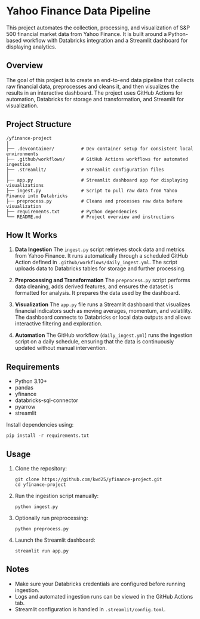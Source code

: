 # Yahoo Finance Data Pipeline

This project automates the collection, processing, and visualization of S&P 500 financial market data from Yahoo Finance. It is built around a Python-based workflow with Databricks integration and a Streamlit dashboard for displaying analytics.

## Overview

The goal of this project is to create an end-to-end data pipeline that collects raw financial data, preprocesses and cleans it, and then visualizes the results in an interactive dashboard. The project uses GitHub Actions for automation, Databricks for storage and transformation, and Streamlit for visualization.

## Project Structure

```
/yfinance-project
│
├── .devcontainer/          # Dev container setup for consistent local environments
├── .github/workflows/      # GitHub Actions workflows for automated ingestion
├── .streamlit/             # Streamlit configuration files
│
├── app.py                  # Streamlit dashboard app for displaying visualizations
├── ingest.py               # Script to pull raw data from Yahoo Finance into Databricks
├── preprocess.py           # Cleans and processes raw data before visualization
├── requirements.txt        # Python dependencies
└── README.md               # Project overview and instructions
```

## How It Works

1. **Data Ingestion**
   The `ingest.py` script retrieves stock data and metrics from Yahoo Finance. It runs automatically through a scheduled GitHub Action defined in `.github/workflows/daily_ingest.yml`. The script uploads data to Databricks tables for storage and further processing.

2. **Preprocessing and Transformation**
   The `preprocess.py` script performs data cleaning, adds derived features, and ensures the dataset is formatted for analysis. It prepares the data used by the dashboard.

3. **Visualization**
   The `app.py` file runs a Streamlit dashboard that visualizes financial indicators such as moving averages, momentum, and volatility. The dashboard connects to Databricks or local data outputs and allows interactive filtering and exploration.

4. **Automation**
   The GitHub workflow (`daily_ingest.yml`) runs the ingestion script on a daily schedule, ensuring that the data is continuously updated without manual intervention.

## Requirements

* Python 3.10+
* pandas
* yfinance
* databricks-sql-connector
* pyarrow
* streamlit

Install dependencies using:

```
pip install -r requirements.txt
```

## Usage

1. Clone the repository:

   ```
   git clone https://github.com/kwd25/yfinance-project.git
   cd yfinance-project
   ```

2. Run the ingestion script manually:

   ```
   python ingest.py
   ```

3. Optionally run preprocessing:

   ```
   python preprocess.py
   ```

4. Launch the Streamlit dashboard:

   ```
   streamlit run app.py
   ```

## Notes

* Make sure your Databricks credentials are configured before running ingestion.
* Logs and automated ingestion runs can be viewed in the GitHub Actions tab.
* Streamlit configuration is handled in `.streamlit/config.toml`.

